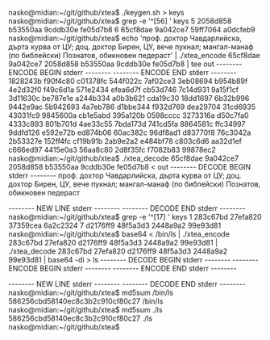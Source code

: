 nasko@midian:~/git/github/xtea$ ./keygen.sh > keys
nasko@midian:~/git/github/xtea$ grep -e '^[56] ' keys
5 2058d858 b53550aa 9cddb30e fe05d7b8 
6 65cf8dae 9a042ce7 59ff7064 a0dcfeb9 
nasko@midian:~/git/github/xtea$ echo 'проф. дохтор Чавдарлийска, дърта курва от ЦУ; доц. дохтор Бирен, ЦУ, вече пукнал; мангал-манаф (по библейски) Познатов, обикновен педераст' | ./xtea_encode 65cf8dae 9a042ce7 2058d858 b53550aa 9cddb30e fe05d7b8 | tee out
-------- ENCODE BEGIN stderr --------
-------- ENCODE END stderr --------
1828243b f90f4c80 
c01378fc 544f022c 
7af02ce3 3eb08694 
b954b89f 4e2d32f0 
f49c6d1a 571e2434 
efea6d7f cb53d746 
7c14d931 9a15f1cf 
3d11630c be787e1e 
a244b334 a0b3b621 
cda19c30 18dd1697 
6b32b996 9442e9ac 
5b942693 4a7eb786 
d1bbe344 f932d769 
dea29704 31cd6935 
43031fc9 9845600a 
cb1e5abd 395a120b 
0598cccc 3273316a 
d50c7fa0 4333c893 
801b701d 4ae33c55 
7bda173d 741cd5fa 
8864581c ffc34997 
9ddfd126 e592e72b 
ed874b06 60ac382c 
96df8ad1 d83770f8 
76c3042a 2b53327e 
152ff4fc cf19b91b 
2ab9e2a2 e484bf78 
c803c6d6 aa32d1ef 
c666ed97 4415e0a3 
56aa8c80 2d8f35fc 
f7082b83 99878ec2 
nasko@midian:~/git/github/xtea$ ./xtea_decode 65cf8dae 9a042ce7 2058d858 b53550aa 9cddb30e fe05d7b8 < out
-------- DECODE BEGIN stderr --------
проф. дохтор Чавдарлийска, дърта курва от ЦУ; доц. дохтор Бирен, ЦУ, вече пукнал; мангал-манаф (по библейски) Познатов, обикновен педераст

-------- NEW LINE stderr --------
-------- DECODE END stderr --------
nasko@midian:~/git/github/xtea$ grep -e '^[17] ' keys
1 283c67bd 27efa820 37359cea 6a2c2324 
7 d2176ff9 48f5a3d3 2448a9a2 99e93d81 
nasko@midian:~/git/github/xtea$ base64 < /bin/ls | ./xtea_encode 283c67bd 27efa820 d2176ff9 48f5a3d3 2448a9a2 99e93d81 | ./xtea_decode 283c67bd 27efa820 d2176ff9 48f5a3d3 2448a9a2 99e93d81 | base64 -di > ls
-------- DECODE BEGIN stderr --------
-------- ENCODE BEGIN stderr --------
-------- ENCODE END stderr --------

-------- NEW LINE stderr --------
-------- DECODE END stderr --------
nasko@midian:~/git/github/xtea$ md5sum /bin/ls
586256cbd58140ec8c3b2c910cf80c27  /bin/ls
nasko@midian:~/git/github/xtea$ md5sum ./ls
586256cbd58140ec8c3b2c910cf80c27  ./ls
nasko@midian:~/git/github/xtea$ 
